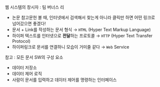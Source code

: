 웹 시스템의 창시자 : 팀 버너스 리

- 논문 참고문헌 볼 때, 인터넷에서 검색해서 찾는게 아니라 클릭만 하면 어떤 링크로 넘어갔으면 좋겠다!
- 문서 + Link를 작성하는 문서 형식 → `HTML` (Hyper Text Markup Language)
- 하이퍼 텍스트를 인터넷으로 **전달**하는 프로토콜 → `HTTP` (Hyper Text Transfer Protocol)
- 하이퍼링크로 문서를 연결하니 모습이 거미줄 같다 → `Web` Service

참고 : 모든 문서 SW의 구성 요소

- 데이터 저장소
- 데이터 제어 로직
- 사람이 문서를 입력하고 데이터 제어를 명령하는 인터페이스
